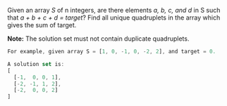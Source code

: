 Given an array *S* of n integers, are there elements *a, b, c, and d* in S such that *a + b + c + d = target*? Find all unique quadruplets in the array which gives the sum of target.

**Note:** The solution set must not contain duplicate quadruplets.

```javascript
For example, given array S = [1, 0, -1, 0, -2, 2], and target = 0.

A solution set is:
[
  [-1,  0, 0, 1],
  [-2, -1, 1, 2],
  [-2,  0, 0, 2]
]
```
